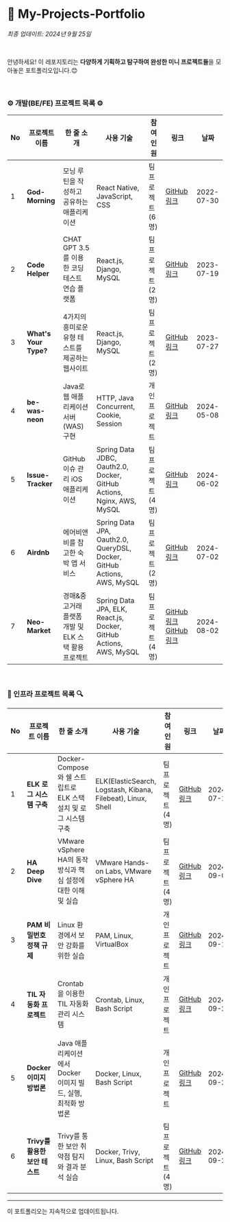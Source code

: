 # 🌱 My-Projects-Portfolio

_최종 업데이트: 2024년 9월 25일_

<br>

안녕하세요! 이 레포지토리는 **다양하게 기획하고 탐구하여 완성한 미니 프로젝트들**을 모아놓은 포트폴리오입니다.😊

<br>

### **⚙️ 개발(BE/FE) 프로젝트 목록 ⚙️**

| No  | 프로젝트 이름         | 한 줄 소개                                          | 사용 기술                                                               | 참여<br> 인원         | 링크                                                                                                                | 날짜       |
| --- | --------------------- | --------------------------------------------------- | ----------------------------------------------------------------------- | --------------------- | ------------------------------------------------------------------------------------------------------------------- | ---------- |
| 1   | **God-Morning**       | 모닝 루틴을 작성하고 공유하는 애플리케이션          | React Native, JavaScript, CSS                                           | 팀<br> 프로젝트 (6명) | [GitHub 링크](https://github.com/lotuxsoo/god-morning)                                                              | 2022-07-30 |
| 2   | **Code Helper**       | CHAT GPT 3.5를 이용한 코딩 테스트 연습 플랫폼       | React.js, Django, MySQL                                                 | 팀<br> 프로젝트 (2명) | [GitHub 링크](https://github.com/lotuxsoo/madcamp-week3)                                                            | 2023-07-19 |
| 3   | **What's Your Type?** | 4가지의 흥미로운 유형 테스트를 제공하는 웹사이트    | React.js, Django, MySQL                                                 | 팀<br> 프로젝트 (2명) | [GitHub 링크](https://github.com/lotuxsoo/madcamp-week4)                                                            | 2023-07-27 |
| 4   | **be-was-neon**       | Java로 웹 애플리케이션 서버(WAS) 구현               | HTTP, Java Concurrent, Cookie, Session                                  | 개인<br> 프로젝트     | [GitHub 링크](https://github.com/lotuxsoo/be-was-neon)                                                              | 2024-05-08 |
| 5   | **Issue-Tracker**     | GitHub 이슈 관리 iOS 애플리케이션                   | Spring Data JDBC, Oauth2.0, Docker, GitHub Actions, Nginx, AWS, MySQL   | 팀<br> 프로젝트 (4명) | [GitHub 링크](https://github.com/lotuxsoo/issue-tracker)                                                            | 2024-06-02 |
| 6   | **Airdnb**            | 에어비앤비를 참고한 숙박 앱 서비스                  | Spring Data JPA, Oauth2.0, QueryDSL, Docker, GitHub Actions, AWS, MySQL | 팀<br> 프로젝트 (2명) | [GitHub 링크](https://github.com/lotuxsoo/be-airdnb)                                                                | 2024-07-02 |
| 7   | **Neo-Market**        | 경매&중고거래 플랫폼 개발 및 ELK 스택 활용 프로젝트 | Spring Data JPA, ELK, React.js, Docker, GitHub Actions, AWS, MySQL      | 팀<br> 프로젝트 (4명) | [GitHub 링크](https://github.com/Neo-Market/BE-NeoMarket) [GitHub 링크](https://github.com/Neo-Market/FE-NeoMarket) | 2024-08-02 |

<br>

### **🔎 인프라 프로젝트 목록 🔍**

| No  | 프로젝트 이름                  | 한 줄 소개                                                       | 사용 기술                                                    | 참여<br> 인원         | 링크                                                            | 날짜       |
| --- | ------------------------------ | ---------------------------------------------------------------- | ------------------------------------------------------------ | --------------------- | --------------------------------------------------------------- | ---------- |
| 1   | **ELK 로그 시스템 구축**       | Docker-Compose와 쉘 스트립트로 ELK 스택 설치 및 로그 시스템 구축 | ELK(ElasticSearch, Logstash, Kibana, Filebeat), Linux, Shell | 팀<br> 프로젝트 (4명) | [GitHub 링크](https://github.com/lotuxsoo/FISA3-ELK-Pipeline)   | 2024-07-19 |
| 2   | **HA Deep Dive**               | VMware vSphere HA의 동작 방식과 핵심 설정에 대한 이해 및 실습    | VMware Hands-on Labs, VMware vSphere HA                      | 팀<br> 프로젝트 (4명) | [GitHub 링크](https://github.com/lotuxsoo/FISA3-vSphere-HA)     | 2024-09-03 |
| 3   | **PAM 비밀번호 정책 규제**     | Linux 환경에서 보안 강화를 위한 실습                             | PAM, Linux, VirtualBox                                       | 개인<br> 프로젝트     | [GitHub 링크](https://github.com/lotuxsoo/FISA3-PAM)            | 2024-09-19 |
| 4   | **TIL 자동화 프로젝트**        | Crontab을 이용한 TIL 자동화 관리 시스템                          | Crontab, Linux, Bash Script                                  | 개인<br> 프로젝트     | [GitHub 링크](https://github.com/lotuxsoo/FISA3-Crontab-TIL)    | 2024-09-23 |
| 5   | **Docker 이미지 방법론**       | Java 애플리케이션에서 Docker 이미지 빌드, 실행, 최적화 방법론    | Docker, Linux, Bash Script                                   | 개인<br> 프로젝트     | [GitHub 링크](https://github.com/lotuxsoo/FISA3-Docker-Guide)   | 2024-09-24 |
| 6   | **Trivy를 활용한 보안 테스트** | Trivy를 통한 보안 취약점 탐지와 결과 분석 실습                   | Docker, Trivy, Linux, Bash Script                            | 팀<br> 프로젝트 (4명) | [GitHub 링크](https://github.com/lotuxsoo/FISA3-Trivy-Analysis) | 2024-09-25 |

---

이 포트폴리오는 지속적으로 업데이트됩니다.

